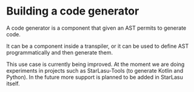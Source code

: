 # Building a code generator

A code generator is a component that given an AST permits to generate code.

It can be a component inside a transpiler, or it can be used to define AST programmatically and then generate them.

This use case is currently being improved. At the moment we are doing experiments in projects such as StarLasu-Tools (to generate Kotlin and Python).
In the future more support is planned to be added in StarLasu itself.

